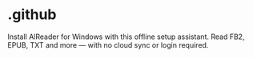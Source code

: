 # .github
Install AlReader for Windows with this offline setup assistant. Read FB2, EPUB, TXT and more — with no cloud sync or login required.
